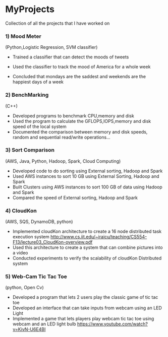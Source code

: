 # MyProjects

Collection of all the projects that I have worked on



### 1) Mood Meter

(Python,Logistic Regression, SVM classifier)
- Trained a classifier that can detect the moods of tweets

- Used the classifier to track the mood of America for a whole week
 
- Concluded that mondays are the saddest and weekends are the happiest days of a week

### 2) BenchMarking
(C++)
- Developed programs to benchmark CPU,memory and disk
- Used the program to calculate the GFLOPS,IOPS,memory and disk speed of the local system
- Documented the comparison between memory and disk speeds, random and sequential read/write operations...

### 3) Sort Comparison
(AWS, Java, Python, Hadoop, Spark, Cloud Computing)
- Developed code to do sorting using External sorting, Hadoop and Spark
- Used AWS instances to sort 10 GB using External Sorting, Hadoop and Spark
- Built Clusters using AWS instances to sort 100 GB of data using Hadoop and Spark
- Compared the speed of External sorting, Hadoop and Spark

### 4) CloudKon
(AWS, SQS, DynamoDB, python)
- Implemented cloudKon architecture to create a 16 node distributed task execution system 
http://www.cs.iit.edu/~iraicu/teaching/CS554-F13/lecture03_CloudKon-overview.pdf
- Used this architecture to create a system that can combine pictures into a video
- Conducted experiments to verify the scalability of cloudKon Distributed system

### 5) Web-Cam Tic Tac Toe
(python, Open Cv)
- Developed a program that lets 2 users play the classic game of tic tac toe
- Developed an interface that can take inputs from webcam using an LED Light
- Implemented a game that lets players play webcam tic tac toe using webcam and an LED light bulb
https://www.youtube.com/watch?v=KivN-U6E4BI


